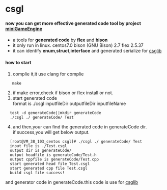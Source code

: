 csgl
===

#### now you can get more effective generated code tool by project [miniGameEngine](https://github.com/coderguang/miniGameEngine)


* a tools for **generated code** by **flex** and **bison**
* it only run in linux. centos7.0  bison (GNU Bison) 2.7   flex 2.5.37
* it can identify **enum**,**struct**,**interface** and generated serialize for [csglib](https://github.com/coderguang/csglib)

#### how to start
 1. complie it,it use clang for complie
 ```shell
    make
 ```
 2. if make error,check if bison or flex install or not.
 3. start generated code  
    format is ./csgl inputfileDir outputfileDir inputfileName
```shell
  test -d generateCode||mkdir generateCode
  ./csgl ./ generateCode/ Test
```
 4. and then,your can find the generated code in generateCode dir.  
    if success,you will get below output.
```shell
  [root@VM_38_103_centos csgl]# ./csgl ./ generateCode/ Test            
  input file is ./Test.csgl
  output dir is generateCode/
  output headfile is generateCode/Test.h
  output cppfile is generateCode/Test.cpp
  start generated head file Test.csgl
  start generated cpp file Test.csgl
  build csgl file success!
```
  and generator code in generateCode.this code is use for [csglib](https://github.com/coderguang/csglib)



